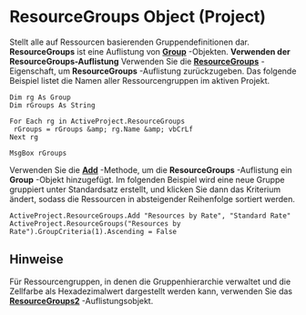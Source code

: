 
# ResourceGroups Object (Project)



Stellt alle auf Ressourcen basierenden Gruppendefinitionen dar.  **ResourceGroups** ist eine Auflistung von **[Group](e3756818-f051-1ae4-5402-0398e568ebfc.md)** -Objekten.
 **Verwenden der ResourceGroups-Auflistung**
Verwenden Sie die  **[ResourceGroups](9f268036-e676-708c-7688-b08cfa1ed5e1.md)** -Eigenschaft, um **ResourceGroups** -Auflistung zurückzugeben. Das folgende Beispiel listet die Namen aller Ressourcengruppen im aktiven Projekt.



```
Dim rg As Group 
Dim rGroups As String 
 
For Each rg in ActiveProject.ResourceGroups 
 rGroups = rGroups &amp; rg.Name &amp; vbCrLf 
Next rg 
 
MsgBox rGroups
```

Verwenden Sie die  **[Add](cf29b43d-9746-ed87-8717-6f46fdd2319b.md)** -Methode, um die **ResourceGroups** -Auflistung ein **Group** -Objekt hinzugefügt. Im folgenden Beispiel wird eine neue Gruppe gruppiert unter Standardsatz erstellt, und klicken Sie dann das Kriterium ändert, sodass die Ressourcen in absteigender Reihenfolge sortiert werden.



```
ActiveProject.ResourceGroups.Add "Resources by Rate", "Standard Rate" 
ActiveProject.ResourceGroups("Resources by Rate").GroupCriteria(1).Ascending = False
```


## Hinweise

Für Ressourcengruppen, in denen die Gruppenhierarchie verwaltet und die Zellfarbe als Hexadezimalwert dargestellt werden kann, verwenden Sie das  **[ResourceGroups2](b1328c39-42bc-4e9b-e268-1f308cd7ebb1.md)** -Auflistungsobjekt.

